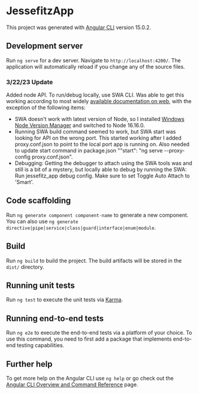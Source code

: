 # JessefitzApp

This project was generated with [Angular CLI](https://github.com/angular/angular-cli) version 15.0.2.

## Development server

Run `ng serve` for a dev server. Navigate to `http://localhost:4200/`. The application will automatically reload if you change any of the source files.

### 3/22/23 Update
Added node API.  To run/debug locally, use SWA CLI. Was able to get this working according to most widely [available documentation on web](https://learn.microsoft.com/en-gb/azure/static-web-apps/add-api?tabs=vanilla-javascript), with the exception of the following items:
- SWA doesn't work with latest version of Node, so I installed [Windows Node Version Manager](https://github.com/coreybutler/nvm-windows) and switched to Node 16.16.0.
- Running SWA build command seemed to work, but SWA start was looking for API on the wrong port.  This started working after I added proxy.conf.json to point to the local port app is running on.  Also needed to update start command in package.json ""start": "ng serve --proxy-config proxy.conf.json".
- Debugging:  Getting the debugger to attach using the SWA tools was and still is a bit of a mystery, but locally able to debug by running the SWA: Run jessefitz_app debug config.  Make sure to set Toggle Auto Attach to 'Smart'.

## Code scaffolding

Run `ng generate component component-name` to generate a new component. You can also use `ng generate directive|pipe|service|class|guard|interface|enum|module`.

## Build

Run `ng build` to build the project. The build artifacts will be stored in the `dist/` directory.

## Running unit tests

Run `ng test` to execute the unit tests via [Karma](https://karma-runner.github.io).

## Running end-to-end tests

Run `ng e2e` to execute the end-to-end tests via a platform of your choice. To use this command, you need to first add a package that implements end-to-end testing capabilities.

## Further help

To get more help on the Angular CLI use `ng help` or go check out the [Angular CLI Overview and Command Reference](https://angular.io/cli) page.
